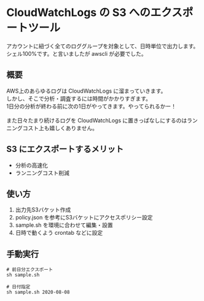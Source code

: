 # CloudWatchLogs の S3 へのエクスポートツール

アカウントに紐づく全てのロググループを対象として、日時単位で出力します。<br>
シェル100%です。と言いましたが awscli が必要でした。<br>

## 概要
AWS上のあらゆるログは CloudWatchLogs に溜まっていきます。<br>
しかし、そこで分析・調査するには時間がかかりすぎます。<br>
1日分の分析が終わる前に次の1日がやってきます。やってられるかー！<br><br>
また日々たまり続けるログを CloudWatchLogs に置きっぱなしにするのはランニングコスト上も嬉しくありません。

## S3 にエクスポートするメリット
- 分析の高速化
- ランニングコスト削減

## 使い方
1. 出力先S3バケット作成
1. policy.json を参考にS3バケットにアクセスポリシー設定
1. sample.sh を環境に合わせて編集・設置
1. 日時で動くよう crontab などに設定

## 手動実行
```
# 前日分エクスポート
sh sample.sh

# 日付指定
sh sample.sh 2020-08-08
```
